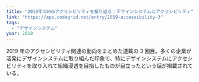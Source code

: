 ```yaml
---
title: "2019年のWebアクセシビリティを振り返る：デザインシステムとアクセシビリティ"
link: "https://app.codegrid.net/entry/2019-accessibility-3"
tags:
  - "デザインシステム"
year: 2019
---
```


2019 年のアクセシビリティ関連の動向をまとめた連載の 3 回目。多くの企業が活発にデザインシステムに取り組んだ印象で、特にデザインシステムにアクセシビリティを取り入れて組織浸透を目指したものが目立ったという話が掲載されている。
